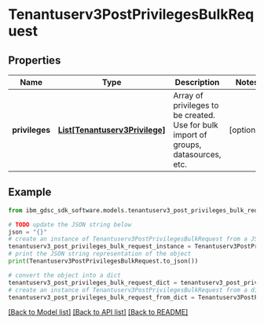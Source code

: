 # Tenantuserv3PostPrivilegesBulkRequest


## Properties

Name | Type | Description | Notes
------------ | ------------- | ------------- | -------------
**privileges** | [**List[Tenantuserv3Privilege]**](Tenantuserv3Privilege.md) | Array of privileges to be created. Use for bulk import of groups, datasources, etc. | [optional] 

## Example

```python
from ibm_gdsc_sdk_software.models.tenantuserv3_post_privileges_bulk_request import Tenantuserv3PostPrivilegesBulkRequest

# TODO update the JSON string below
json = "{}"
# create an instance of Tenantuserv3PostPrivilegesBulkRequest from a JSON string
tenantuserv3_post_privileges_bulk_request_instance = Tenantuserv3PostPrivilegesBulkRequest.from_json(json)
# print the JSON string representation of the object
print(Tenantuserv3PostPrivilegesBulkRequest.to_json())

# convert the object into a dict
tenantuserv3_post_privileges_bulk_request_dict = tenantuserv3_post_privileges_bulk_request_instance.to_dict()
# create an instance of Tenantuserv3PostPrivilegesBulkRequest from a dict
tenantuserv3_post_privileges_bulk_request_from_dict = Tenantuserv3PostPrivilegesBulkRequest.from_dict(tenantuserv3_post_privileges_bulk_request_dict)
```
[[Back to Model list]](../README.md#documentation-for-models) [[Back to API list]](../README.md#documentation-for-api-endpoints) [[Back to README]](../README.md)


